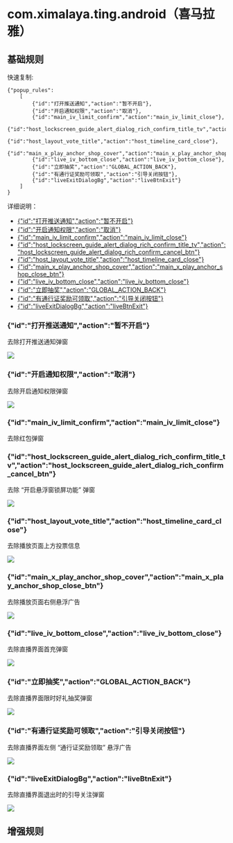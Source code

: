 # com.ximalaya.ting.android（喜马拉雅）

## 基础规则

快速复制:
```
{"popup_rules":
    [
        {"id":"打开推送通知","action":"暂不开启"},
        {"id":"开启通知权限","action":"取消"},
        {"id":"main_iv_limit_confirm","action":"main_iv_limit_close"},
        {"id":"host_lockscreen_guide_alert_dialog_rich_confirm_title_tv","action":"host_lockscreen_guide_alert_dialog_rich_confirm_cancel_btn"},
        {"id":"host_layout_vote_title","action":"host_timeline_card_close"},
        {"id":"main_x_play_anchor_shop_cover","action":"main_x_play_anchor_shop_close_btn"},
        {"id":"live_iv_bottom_close","action":"live_iv_bottom_close"},
        {"id":"立即抽奖","action":"GLOBAL_ACTION_BACK"},
        {"id":"有通行证奖励可领取","action":"引导关闭按钮"},
        {"id":"liveExitDialogBg","action":"liveBtnExit"}
    ]
}
```
详细说明：
- [{"id":"打开推送通知","action":"暂不开启"}](#id打开推送通知action暂不开启)
- [{"id":"开启通知权限","action":"取消"}](#id开启通知权限action取消)
- [{"id":"main_iv_limit_confirm","action":"main_iv_limit_close"}](#idmain_iv_limit_confirmactionmain_iv_limit_close)
- [{"id":"host_lockscreen_guide_alert_dialog_rich_confirm_title_tv","action":"host_lockscreen_guide_alert_dialog_rich_confirm_cancel_btn"}](#idhost_lockscreen_guide_alert_dialog_rich_confirm_title_tvactionhost_lockscreen_guide_alert_dialog_rich_confirm_cancel_btn)
- [{"id":"host_layout_vote_title","action":"host_timeline_card_close"}](#idhost_layout_vote_titleactionhost_timeline_card_close)
- [{"id":"main_x_play_anchor_shop_cover","action":"main_x_play_anchor_shop_close_btn"}](#idmain_x_play_anchor_shop_coveractionmain_x_play_anchor_shop_close_btn)
- [{"id":"live_iv_bottom_close","action":"live_iv_bottom_close"}](#idlive_iv_bottom_closeactionlive_iv_bottom_close)
- [{"id":"立即抽奖","action":"GLOBAL_ACTION_BACK"}](#id立即抽奖actionglobal_action_back)
- [{"id":"有通行证奖励可领取","action":"引导关闭按钮"}](#id有通行证奖励可领取action引导关闭按钮)
- [{"id":"liveExitDialogBg","action":"liveBtnExit"}](#idliveexitdialogbgactionlivebtnexit)

### {"id":"打开推送通知","action":"暂不开启"}
去除打开推送通知弹窗

![](./assets/打开推送通知.jpg)

### {"id":"开启通知权限","action":"取消"}
去除开启通知权限弹窗

![](./assets/开启通知权限.jpg)

### {"id":"main_iv_limit_confirm","action":"main_iv_limit_close"}
去除红包弹窗

### {"id":"host_lockscreen_guide_alert_dialog_rich_confirm_title_tv","action":"host_lockscreen_guide_alert_dialog_rich_confirm_cancel_btn"}
去除 “开启悬浮窗锁屏功能” 弹窗

![](./assets/开启悬浮锁屏功能.jpg)

### {"id":"host_layout_vote_title","action":"host_timeline_card_close"}
去除播放页面上方投票信息

![](./assets/投票.jpg)

### {"id":"main_x_play_anchor_shop_cover","action":"main_x_play_anchor_shop_close_btn"}
去除播放页面右侧悬浮广告

![](./assets/播放页面右侧悬浮广告.jpg)

### {"id":"live_iv_bottom_close","action":"live_iv_bottom_close"}
去除直播界面首充弹窗

![](./assets/直播首充弹窗.jpg)

### {"id":"立即抽奖","action":"GLOBAL_ACTION_BACK"}
去除直播界面限时好礼抽奖弹窗

![](./assets/限时好礼抽奖弹窗.jpg)

### {"id":"有通行证奖励可领取","action":"引导关闭按钮"}
去除直播界面左侧 “通行证奖励领取” 悬浮广告

![](./assets/通信证奖励领取.jpg)

### {"id":"liveExitDialogBg","action":"liveBtnExit"}
去除直播界面退出时的引导关注弹窗

![](./assets/引导关注弹窗.jpg)

## 增强规则
